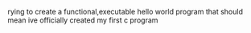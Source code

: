 rying to create a functional,executable hello world program that should mean ive officially created my first c program
